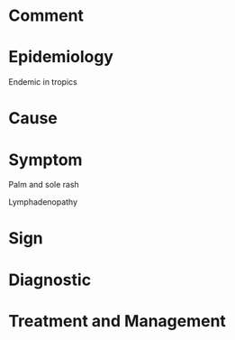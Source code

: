# Comment

# Epidemiology

Endemic in tropics

# Cause

# Symptom

Palm and sole rash

Lymphadenopathy

# Sign

# Diagnostic

# Treatment and Management
